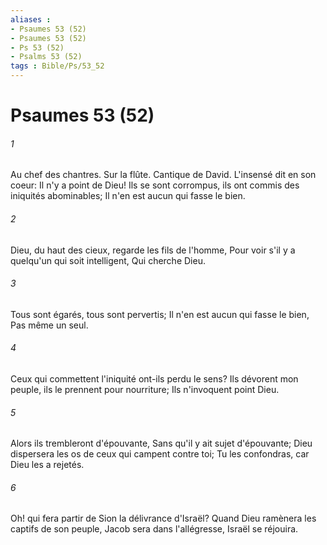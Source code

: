 ```yaml
---
aliases : 
- Psaumes 53 (52)
- Psaumes 53 (52)
- Ps 53 (52)
- Psalms 53 (52)
tags : Bible/Ps/53_52
---
```


# Psaumes 53 (52)

###### 1
Au chef des chantres. Sur la flûte. Cantique de David. L'insensé dit en son coeur: Il n'y a point de Dieu! Ils se sont corrompus, ils ont commis des iniquités abominables; Il n'en est aucun qui fasse le bien.
###### 2
Dieu, du haut des cieux, regarde les fils de l'homme, Pour voir s'il y a quelqu'un qui soit intelligent, Qui cherche Dieu.
###### 3
Tous sont égarés, tous sont pervertis; Il n'en est aucun qui fasse le bien, Pas même un seul.
###### 4
Ceux qui commettent l'iniquité ont-ils perdu le sens? Ils dévorent mon peuple, ils le prennent pour nourriture; Ils n'invoquent point Dieu.
###### 5
Alors ils trembleront d'épouvante, Sans qu'il y ait sujet d'épouvante; Dieu dispersera les os de ceux qui campent contre toi; Tu les confondras, car Dieu les a rejetés.
###### 6
Oh! qui fera partir de Sion la délivrance d'Israël? Quand Dieu ramènera les captifs de son peuple, Jacob sera dans l'allégresse, Israël se réjouira.
